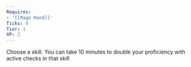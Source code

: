 ```yaml
---
Requires:
- '[[Mage Hand]]'
Ticks: 0
Tier: 1
XP: 2
---
```


Choose a skill. You can take 10 minutes to double your proficiency with active checks in that skill